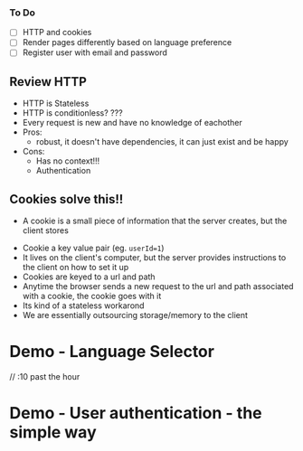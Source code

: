 ### To Do

- [ ] HTTP and cookies
- [ ] Render pages differently based on language preference
- [ ] Register user with email and password

## Review HTTP

- HTTP is Stateless
- HTTP is conditionless? ???
- Every request is new and have no knowledge of eachother
- Pros:
  - robust, it doesn't have dependencies, it can just exist and be happy
- Cons:
  - Has no context!!!
  - Authentication

## Cookies solve this!!

- A cookie is a small piece of information that the server creates, but the client stores

* Cookie a key value pair (eg. `userId=1`)
* It lives on the client's computer, but the server provides instructions to the client on how to set it up
* Cookies are keyed to a url and path
* Anytime the browser sends a new request to the url and path associated with a cookie, the cookie goes with it
* Its kind of a stateless workarond
* We are essentially outsourcing storage/memory to the client

# Demo - Language Selector

// :10 past the hour

# Demo - User authentication - the simple way
